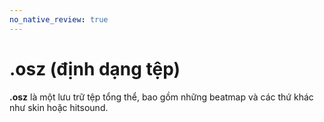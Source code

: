 ```yaml
---
no_native_review: true
---
```


# .osz (định dạng tệp)

**.osz** là một lưu trữ tệp tổng thể, bao gồm những beatmap và các thứ khác như skin hoặc hitsound.
